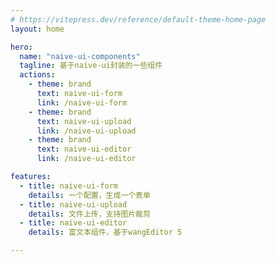 ```yaml
---
# https://vitepress.dev/reference/default-theme-home-page
layout: home

hero:
  name: "naive-ui-components"
  tagline: 基于naive-ui封装的一些组件
  actions:
    - theme: brand
      text: naive-ui-form
      link: /naive-ui-form    
    - theme: brand
      text: naive-ui-upload
      link: /naive-ui-upload
    - theme: brand
      text: naive-ui-editor
      link: /naive-ui-editor  

features:
  - title: naive-ui-form
    details: 一个配置，生成一个表单
  - title: naive-ui-upload
    details: 文件上传，支持图片裁剪
  - title: naive-ui-editor
    details: 富文本组件，基于wangEditor 5

---
```


